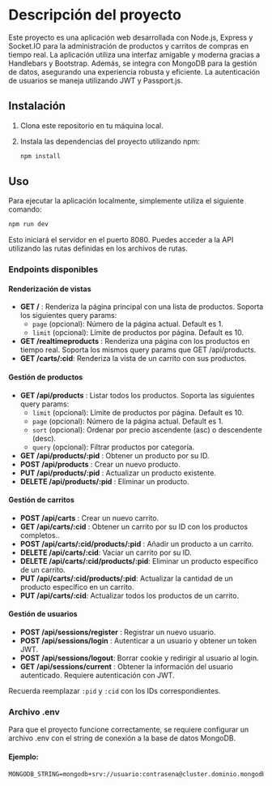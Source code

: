 # Descripción del proyecto

Este proyecto es una aplicación web desarrollada con Node.js, Express y Socket.IO para la administración de productos y carritos de compras en tiempo real. La aplicación utiliza una interfaz amigable y moderna gracias a Handlebars y Bootstrap. Además, se integra con MongoDB para la gestión de datos, asegurando una experiencia robusta y eficiente. La autenticación de usuarios se maneja utilizando JWT y Passport.js.

## Instalación

1. Clona este repositorio en tu máquina local.
2. Instala las dependencias del proyecto utilizando npm:

   ```bash
   npm install
   ```

## Uso

Para ejecutar la aplicación localmente, simplemente utiliza el siguiente comando:

   ```bash
   npm run dev
   ```
Esto iniciará el servidor en el puerto 8080. Puedes acceder a la API utilizando las rutas definidas en los archivos de rutas.

### Endpoints disponibles

#### Renderización de vistas

- **GET /** : Renderiza la página principal con una lista de productos. Soporta los siguientes query params:
  - `page` (opcional): Número de la página actual. Default es 1.
  - `limit` (opcional): Límite de productos por página. Default es 10.
- **GET /realtimeproducts** : Renderiza una página con los productos en tiempo real. Soporta los mismos query params que GET /api/products.
- **GET /carts/:cid**: Renderiza la vista de un carrito con sus productos.

#### Gestión de productos
- **GET /api/products** : Listar todos los productos. Soporta las siguientes query params:
  - `limit` (opcional): Límite de productos por página. Default es 10.
  - `page` (opcional): Número de la página actual. Default es 1.
  - `sort` (opcional): Ordenar por precio ascendente (asc) o descendente (desc).
  - `query` (opcional): Filtrar productos por categoría.
- **GET /api/products/:pid** : Obtener un producto por su ID.
- **POST /api/products** : Crear un nuevo producto.
- **PUT /api/products/:pid** : Actualizar un producto existente.
- **DELETE /api/products/:pid** : Eliminar un producto.

#### Gestión de carritos
- **POST /api/carts** : Crear un nuevo carrito.
- **GET /api/carts/:cid** : Obtener un carrito por su ID con los productos completos..
- **POST /api/carts/:cid/products/:pid** : Añadir un producto a un carrito.
- **DELETE /api/carts/:cid**: Vaciar un carrito por su ID.
- **DELETE /api/carts/:cid/products/:pid**: Eliminar un producto específico de un carrito.
- **PUT /api/carts/:cid/products/:pid**: Actualizar la cantidad de un producto específico en un carrito.
- **PUT /api/carts/:cid**: Actualizar todos los productos de un carrito.

#### Gestión de usuarios
- **POST /api/sessions/register** : Registrar un nuevo usuario.
- **POST /api/sessions/login** : Autenticar a un usuario y obtener un token JWT.
- **POST /api/sessions/logout**: Borrar cookie y redirigir al usuario al login.
- **GET /api/sessions/current** : Obtener la información del usuario autenticado. Requiere autenticación con JWT.

Recuerda reemplazar `:pid` y `:cid` con los IDs correspondientes.

### Archivo .env

Para que el proyecto funcione correctamente, se requiere configurar un archivo .env con el string de conexión a la base de datos MongoDB.

#### Ejemplo:

```
MONGODB_STRING=mongodb+srv://usuario:contrasena@cluster.dominio.mongodb.net/ecommerce
```